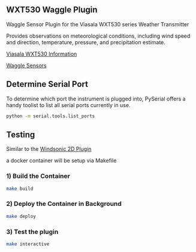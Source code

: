 ## WXT530 Waggle Plugin

Waggle Sensor Plugin for the Viasala WXT530 series Weather Transmitter

Provides observations on meteorological conditions, including wind speed and direction, temperature, pressure, and precipitation estimate. 

[Viasala WXT530 Information](https://www.vaisala.com/en/products/weather-environmental-sensors/weather-transmitter-wxt530-series#:~:text=Vaisala%20Weather%20Transmitter%20WXT530%20series,in%20a%20compact%2C%20affordable%20package)

[Waggle Sensors](https://github.com/waggle-sensor)

## Determine Serial Port

To determine which port the instrument is plugged into, PySerial offers a handy toolist to list all serial ports currently in use. 
```bash
python -m serial.tools.list_ports
```

## Testing 

Similar to the [Windsonic 2D Plugin](https://github.com/nikhil003/windsonic)

a docker container will be setup via Makefile 

### 1) Build the Container
```bash
make build
```

### 2) Deploy the Container in Background
```bash
make deploy
```

### 3) Test the plugin
```bash
make interactive
